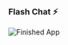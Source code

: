 

### Flash Chat ⚡️


![Finished App](https://github.com/londonappbrewery/Images/blob/master/flash_chat_flutter_demo.gif)
